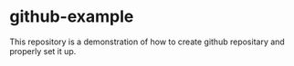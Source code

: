 # github-example
This repository is a demonstration of how to create github repositary and properly set it up.
